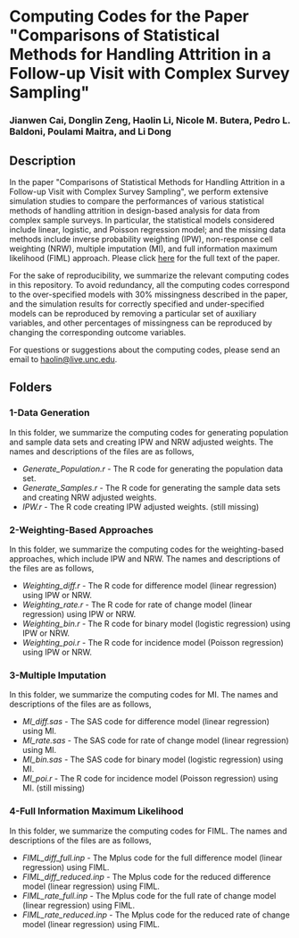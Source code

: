 # Computing Codes for the Paper "Comparisons of Statistical Methods for Handling Attrition in a Follow-up Visit with Complex Survey Sampling"
### Jianwen Cai, Donglin Zeng, Haolin Li, Nicole M. Butera, Pedro L. Baldoni, Poulami Maitra, and Li Dong

## Description

In the paper "Comparisons of Statistical Methods for Handling Attrition in a Follow-up Visit with Complex Survey Sampling", we perform extensive simulation studies to compare the performances of various statistical methods of handling attrition in design-based analysis for data from complex sample surveys. In particular, the statistical models considered include linear, logistic, and Poisson regression model; and the missing data methods include inverse probability weighting (IPW), non-response cell weighting (NRW), multiple imputation (MI), and full information maximum likelihood (FIML) approach. Please click [here](https://www.google.com) for the full text of the paper.

For the sake of reproducibility, we summarize the relevant computing codes in this repository. To avoid redundancy, all the computing codes correspond to the over-specified models with 30% missingness described in the paper, and the simulation results for correctly specified and under-specified models can be reproduced by removing a particular set of auxiliary variables, and other percentages of missingness can be reproduced by changing the corresponding outcome variables.

For questions or suggestions about the computing codes, please send an email to haolin@live.unc.edu.

## Folders 

### 1-Data Generation

In this folder, we summarize the computing codes for generating population and sample data sets and creating IPW and NRW adjusted weights. The names and descriptions of the files are as follows,

* *Generate_Population.r* - The R code for generating the population data set. 
* *Generate_Samples.r* - The R code for generating the sample data sets and creating NRW adjusted weights. 
* *IPW.r* - The R code creating IPW adjusted weights. (still missing)

### 2-Weighting-Based Approaches

In this folder, we summarize the computing codes for the weighting-based approaches, which include IPW and NRW. The names and descriptions of the files are as follows,

* *Weighting_diff.r* - The R code for difference model (linear regression) using IPW or NRW. 
* *Weighting_rate.r* - The R code for rate of change model (linear regression) using IPW or NRW. 
* *Weighting_bin.r* - The R code for binary model (logistic regression) using IPW or NRW. 
* *Weighting_poi.r* - The R code for incidence model (Poisson regression) using IPW or NRW. 

### 3-Multiple Imputation

In this folder, we summarize the computing codes for MI. The names and descriptions of the files are as follows,

* *MI_diff.sas* - The SAS code for difference model (linear regression) using MI. 
* *MI_rate.sas* - The SAS code for rate of change model (linear regression) using MI. 
* *MI_bin.sas* - The SAS code for binary model (logistic regression) using MI. 
* *MI_poi.r* - The R code for incidence model (Poisson regression) using MI. (still missing)

### 4-Full Information Maximum Likelihood 

In this folder, we summarize the computing codes for FIML. The names and descriptions of the files are as follows,

* *FIML_diff_full.inp* - The Mplus code for the full difference model (linear regression) using FIML.
* *FIML_diff_reduced.inp* - The Mplus code for the reduced difference model (linear regression) using FIML.
* *FIML_rate_full.inp* - The Mplus code for the full rate of change model (linear regression) using FIML.
* *FIML_rate_reduced.inp* - The Mplus code for the reduced rate of change model (linear regression) using FIML.



